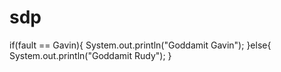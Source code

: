 # sdp
if(fault == Gavin){
  System.out.println("Goddamit Gavin");
}else{
  System.out.println("Goddamit Rudy");
}
